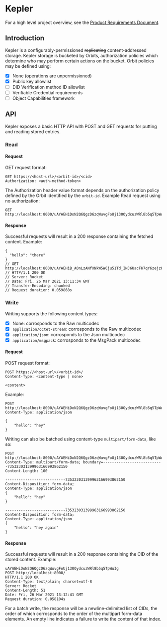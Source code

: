 # Kepler

For a high level project overview, see the [Product Requirements Document](./PRD.md).

## Introduction

Kepler is a configurably-permissioned ~~replicating~~ content-addressed storage. Kepler storage is bucketed by Orbits, authorization policies which determine who may perform certain actions on the bucket. Orbit policies may be defined using:
  * [X] None (operations are unpermissioned)
  * [X] Public key allowlist
  * [ ] DID Verification method ID allowlist
  * [ ] Verifiable Credential requirements
  * [ ] Object Capabilities framework
  
## API

Kepler exposes a basic HTTP API with POST and GET requests for putting and reading stored entries.

### Read

#### Request
GET request format:

``` http
GET https://<host-url>/<orbit-id>/<cid>
Authorization: <auth-method-token>
```

The Authorization header value format depends on the authorization policy defined by the Orbit identified by the `orbit-id`.
Example Read request using no authorization:

``` http
GET http://localhost:8000/uAYAEHiDoN2Q6QgzD6zqWuvgFoUj130OydcuzWRl8b5q5TpWuIg/uAYAEHiB_A0nLzANfXNkW5WCju51Td_INJ6UacFK7qY6zejzKoA
```

#### Response

Successful requests will result in a 200 response containing the fetched content. Example:

``` http
{
  "hello": "there"
}
// GET http://localhost:8000/uAYAEHiB_A0nLzANfXNkW5WCju51Td_INJ6UacFK7qY6zejzKoA
// HTTP/1.1 200 OK
// Server: Rocket
// Date: Fri, 26 Mar 2021 13:11:34 GMT
// Transfer-Encoding: chunked
// Request duration: 0.059868s
```

### Write

Writing supports the following content types:
* [X] None: corrosponds to the Raw multicodec
* [X] `application/octet-stream`: corrosponds to the Raw multicodec
* [X] `application/json`: corrosponds to the Json multicodec
* [X] `application/msgpack`: corrosponds to the MsgPack multicodec

#### Request

POST request format:

``` http
POST https://<host-url>/<orbit-id>/
Content-Type: <content-type | none>

<content>
```

Example:
``` http
POST http://localhost:8000/uAYAEHiDoN2Q6QgzD6zqWuvgFoUj130OydcuzWRl8b5q5TpWuIg
Content-Type: application/json

{
    "hello": "hey"
}
```

Writing can also be batched using content-type `multipart/form-data`, like so:
``` http
POST http://localhost:8000/uAYAEHiDoN2Q6QgzD6zqWuvgFoUj130OydcuzWRl8b5q5TpWuIg
Content-Type: multipart/form-data; boundary=---------------------------735323031399963166993862150
Content-Length: 100

---------------------------735323031399963166993862150
Content-Disposition: form-data;
Content-Type: application/json
{
    "hello": "hey"
}

---------------------------735323031399963166993862150
Content-Disposition: form-data;
Content-Type: application/json
{
    "hello": "hey again"
}
```

#### Response

Successful requests will result in a 200 response containing the CID of the stored content. Example:

``` http
uAYAEHiDoN2Q6QgzD6zqWuvgFoUj130OydcuzWRl8b5q5TpWuIg
POST http://localhost:8000/
HTTP/1.1 200 OK
Content-Type: text/plain; charset=utf-8
Server: Rocket
Content-Length: 51
Date: Fri, 26 Mar 2021 13:12:41 GMT
Request duration: 0.058104s
```

For a batch write, the response will be a newline-delimited list of CIDs, the order of which corrosponds to the order of the multipart form-data elements. An empty line indicates a failure to write the content of that index.
